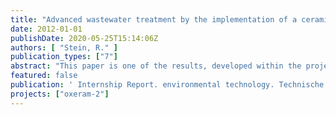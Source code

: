 ```yaml
---
title: "Advanced wastewater treatment by the implementation of a ceramic membrane. Studienarbeit"
date: 2012-01-01
publishDate: 2020-05-25T15:14:06Z
authors: [ "Stein, R." ]
publication_types: ["7"]
abstract: "This paper is one of the results, developed within the project OXERAM II by the Kompetenzzentrum Wasser Berlin. A pilot plant, equipped with a full (microfiltration) Berlin/Ruhleben. During the is operated for advanced wastewater project, different scale monolithic ceramic membrane treatment at WWTP pre-treatments, namely coagulation and the combination of coagulation and ozonation are applied. Multi-filtration trials in dead-end mode and constant flux operation are performed for over 6 months, with varying operational parameters like flux, time of filtration, dosages of coagulant and ozone. Operational behaviour is evaluated through the evolution of trans-membrane pressure via time. Also total and irreversible fouling rates are calculated showing benefits within the combined pre-treatment, regarding membrane fouling and stable operation at high recoveries (98 %). The application of 15 mgO3 · L-1, respectively a specific ozone dosage from 1.0 to 1.4 mgO3 · (mgDOC)-1 leads to a total fouling rate reduction of 75 %. LC-OCD analysis is furthermore used for a more detailed view on changes in DOC, especially biopolymers. Sampling of the pilot plants influent and effluent water is additionally used for the evaluation of treatment efficiency, e.g. disinfection and in particular phosphorous, where emissions are reduced to 20 ± 5 µg P · L-1 in accordance with the European Water Framework Directive (Directive 2000/60/EC)."
featured: false
publication: ' Internship Report. environmental technology. Technische Universität Berlin'
projects: ["oxeram-2"]
---
```


